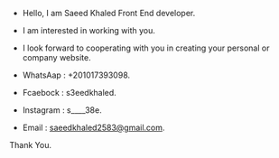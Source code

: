 - Hello, I am Saeed Khaled Front End developer.
- I am interested in working with you.
- I look forward to cooperating with you in creating your personal or company website.
 
- WhatsAap : +201017393098.
- Fcaebock : s3eedkhaled.
- Instagram : s____38e.
- Email : saeedkhaled2583@gmail.com.

Thank You.
